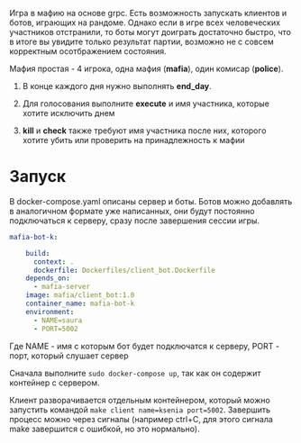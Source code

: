 Игра в мафию на основе grpc. Есть возможность запускать клиентов и ботов, играющих на рандоме.
Однако если в игре всех человеческих участников отстранили, то боты могут доиграть достаточно быстро, что в итоге вы увидите только результат партии, возможно не с совсем корректным осотбражением состояния.

Мафия простая - 4 игрока, одна мафия (__mafia__), один комисар (__police__).

1. В конце каждого дня нужно выполнять __end_day__.

2. Для голосования выполните __execute__ и имя участника, которые хотите исключить днем

2. __kill__ и __check__ также требуют имя участника после них, которого хотите убить или проверить на принадлежность к мафии

# Запуск
В docker-compose.yaml описаны сервер и боты. Ботов можно добавлять в аналогичном формате уже написанных, они будут постоянно подключаться к серверу, сразу после завершения сессии игры.

```yaml
mafia-bot-k:

    build:
      context: .
      dockerfile: Dockerfiles/client_bot.Dockerfile
    depends_on:
      - mafia-server
    image: mafia/client_bot:1.0
    container_name: mafia-bot-k
    environment:
      - NAME=saura
      - PORT=5002
```

Где NAME - имя с которым бот будет подключатся к серверу, PORT - порт, который слушает сервер


Сначала выполните ```sudo docker-compose up```, так как он содержит контейнер с сервером.

Клиент разворачивается отдельным контейнером, который можно запустить командой ```make client name=ksenia port=5002```. Завершить процесс можно через сигналы (например ctrl+C, для этого сигнала make завершится с ошибкой, но это нормально).
